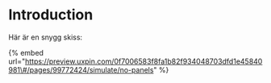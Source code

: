 # Introduction

Här är en snygg skiss:

{% embed url="https://preview.uxpin.com/0f7006583f8fa1b82f934048703dfd1e45840981\#/pages/99772424/simulate/no-panels" %}



